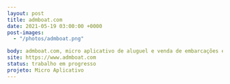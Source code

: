 ```yaml
---
layout: post
title: admboat.com
date: 2021-05-19 03:00:00 +0000
post-images:
  - "/photos/admboat.png"

body: admboat.com, micro aplicativo de aluguel e venda de embarcações em Paraty e toda costa verde.
site: https://www.admboat.com
status: trabalho em progresso
projeto: Micro Aplicativo
---
```

